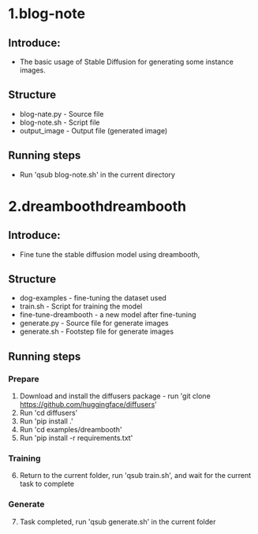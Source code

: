 # 1.blog-note
## Introduce:
  - The basic usage of Stable Diffusion for generating some instance images.
## Structure
  - blog-nate.py - Source file  
  - blog-note.sh - Script file  
  - output_image - Output file (generated image)
## Running steps
 - Run 'qsub blog-note.sh' in the current directory

# 2.dreamboothdreambooth
## Introduce:
  - Fine tune the stable diffusion model using dreambooth,
## Structure
  - dog-examples - fine-tuning the dataset used
  - train.sh - Script for training the model
  - fine-tune-dreambooth - a new model after fine-tuning
  - generate.py - Source file for generate images
  - generate.sh - Footstep file for generate images
## Running steps
### Prepare
1. Download and install the diffusers package - run 'git clone https://github.com/huggingface/diffusers'
2. Run 'cd diffusers'
3. Run 'pip install .'
4. Run 'cd examples/dreambooth'
5. Run 'pip install -r requirements.txt'
### Training
6. Return to the current folder, run 'qsub train.sh', and wait for the current task to complete
### Generate
7. Task completed, run 'qsub generate.sh' in the current folder

